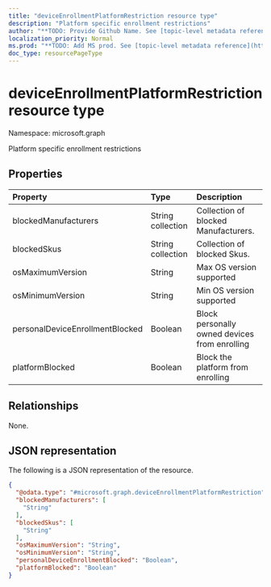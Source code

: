 ```yaml
---
title: "deviceEnrollmentPlatformRestriction resource type"
description: "Platform specific enrollment restrictions"
author: "**TODO: Provide Github Name. See [topic-level metadata reference](https://msgo.azurewebsites.net/add/document/guidelines/metadata.html#topic-level-metadata)**"
localization_priority: Normal
ms.prod: "**TODO: Add MS prod. See [topic-level metadata reference](https://msgo.azurewebsites.net/add/document/guidelines/metadata.html#topic-level-metadata)**"
doc_type: resourcePageType
---
```


# deviceEnrollmentPlatformRestriction resource type

Namespace: microsoft.graph



Platform specific enrollment restrictions

## Properties
|Property|Type|Description|
|:---|:---|:---|
|blockedManufacturers|String collection|Collection of blocked Manufacturers.|
|blockedSkus|String collection|Collection of blocked Skus.|
|osMaximumVersion|String|Max OS version supported|
|osMinimumVersion|String|Min OS version supported|
|personalDeviceEnrollmentBlocked|Boolean|Block personally owned devices from enrolling|
|platformBlocked|Boolean|Block the platform from enrolling|

## Relationships
None.

## JSON representation
The following is a JSON representation of the resource.
<!-- {
  "blockType": "resource",
  "@odata.type": "microsoft.graph.deviceEnrollmentPlatformRestriction"
}
-->
``` json
{
  "@odata.type": "#microsoft.graph.deviceEnrollmentPlatformRestriction",
  "blockedManufacturers": [
    "String"
  ],
  "blockedSkus": [
    "String"
  ],
  "osMaximumVersion": "String",
  "osMinimumVersion": "String",
  "personalDeviceEnrollmentBlocked": "Boolean",
  "platformBlocked": "Boolean"
}
```

